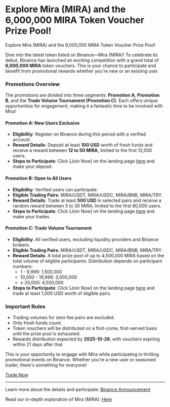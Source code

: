 # Explore Mira (MIRA) and the 6,000,000 MIRA Token Voucher Prize Pool!

Explore Mira (MIRA) and the 6,000,000 MIRA Token Voucher Prize Pool!

Dive into the latest token listed on Binance—Mira (MIRA)! To celebrate its debut, Binance has launched an exciting competition with a grand total of **6,000,000 MIRA** token vouchers. This is your chance to participate and benefit from promotional rewards whether you're new or an existing user.

### Promotions Overview
The promotions are divided into three segments: **Promotion A**, **Promotion B**, and the **Trade Volume Tournament (Promotion C)**. Each offers unique opportunities for engagement, making it a fantastic time to be involved with Mira!

#### Promotion A: New Users Exclusive
- **Eligibility**: Register on Binance during this period with a verified account.
- **Reward Details**: Deposit at least **100 USD** worth of fresh funds and receive a reward between **12 to 50 MIRA**, limited to the first 12,000 users.
- **Steps to Participate**: Click [Join Now] on the landing page [here](https://www.binance.com/en/activity/trading-competition/spot-mira-listing-campaign) and make your deposit.

#### Promotion B: Open to All Users
- **Eligibility**: Verified users can participate.
- **Eligible Trading Pairs**: MIRA/USDT, MIRA/USDC, MIRA/BNB, MIRA/TRY.
- **Reward Details**: Trade at least **500 USD** in selected pairs and receive a random reward between 5 to 30 MIRA, limited to the first 80,000 users.
- **Steps to Participate**: Click [Join Now] on the landing page [here](https://www.binance.com/en/activity/trading-competition/spot-mira-listing-campaign) and make your trades.

#### Promotion C: Trade Volume Tournament
- **Eligibility**: All verified users, excluding liquidity providers and Binance brokers.
- **Eligible Trading Pairs**: MIRA/USDT, MIRA/USDC, MIRA/BNB, MIRA/TRY.
- **Reward Details**: A total prize pool of up to 4,500,000 MIRA based on the total volume of eligible participants. Distribution depends on participant numbers:
  - 1 - 9,999: 1,500,000
  - 10,000 - 19,999: 3,000,000
  - ≥ 20,000: 4,500,000
- **Steps to Participate**: Click [Join Now] on the landing page [here](https://www.binance.com/en/activity/trading-competition/spot-mira-listing-campaign) and trade at least 1,000 USD worth of eligible pairs.

### Important Rules
- Trading volumes for zero-fee pairs are excluded.
- Only fresh funds count.
- Token vouchers will be distributed on a first-come, first-served basis until the prize pool is exhausted.
- Rewards distribution expected by **2025-10-28**, with vouchers expiring within 21 days after that.

This is your opportunity to engage with Mira while participating in thrilling promotional events on Binance. Whether you’re a new user or seasoned trader, there's something for everyone!

[Trade Now](https://www.binance.com/en/activity/trading-competition/spot-mira-listing-campaign)

---
Learn more about the details and participate: [Binance Announcement](https://www.binance.com/en/support/announcement/detail/b6725a13dc844bc4bd0ff2d93cd72936)

Read our in-depth exploration of Mira (MIRA): [Here](https://chain-base.xyz/explore-mira-mira-and-the-6000000-mira-token-voucher-prize-pool)